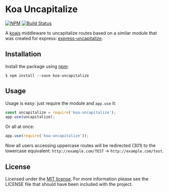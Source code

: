# Koa Uncapitalize

[![NPM](https://img.shields.io/npm/v/koa-uncapitalize.svg)](https://www.npmjs.com/package/koa-uncapitalize)
[![Build Status](https://travis-ci.org/mfinelli/koa-uncapitalize.svg)](https://travis-ci.org/mfinelli/koa-uncapitalize)

A [koajs](https://github.com/koajs/koa) middleware to uncapitalize routes
based on a similar module that was created for express:
[express-uncapitalize](https://github.com/jamiesteven/express-uncapitalize).

## Installation

Install the package using [npm](https://www.npmjs.com/):

```shell
$ npm install --save koa-uncapitalize
```

## Usage

Usage is easy: just require the module and `app.use` it:

```javascript
const uncapitalize = require('koa-uncapitalize');
app.use(uncapitalize);
```

Or all at once:

```javascript
app.use(require('koa-uncapitalize'));
```

Now all users accessing uppercase routes will be redirected (301) to the
lowercase equivalent: `http://example.com/TEST` -> `http://example.com/test`.

## License

Licensed under the [MIT license](https://opensource.org/licenses/MIT). For
more information please see the LICENSE file that should have been included
with the project.
